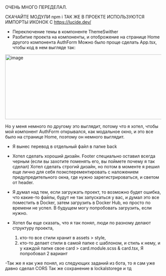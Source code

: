 ОЧЕНЬ МНОГО ПЕРЕДЕЛАЛ.

СКАЧАЙТЕ МОДУЛИ npm i
ТАК ЖЕ В ПРОЕКТЕ ИСПОЛЬЗУЮТСЯ ИМПОРТЫ ИКОНОК С https://lucide.dev/

- Переключение темы в компоненте ThemeSwither
- Разбитие проекта на компоненты, и отоброжение на странице Home другого компонента AuthForm
  Можно было проще сделать App.tsx, чтобы код в нем выгляде так:

<img width="541" height="209" alt="image" src="https://github.com/user-attachments/assets/d0004e9e-32dd-4334-b577-52a95f626fcc" />


  Но у меня немного по другому это выглядит, потому что я хотел, чтобы мой компонент AuthForm открывался,
  как модальное окно, и это все было на странице Home, поэтому он немного выглядит.

- Я вынес перевод в отдельный файл в папке back
- Хотел сделать хороший дизайн. Footer специально оставил всегда черным (если вы захотите поменять его, вы поймете
  почему я так сделал)
  Хотел сделать строгий дизайн, но потом в моменте я решил еще лично для себя поэксперементировать с наложением
  предупредительного окна, где нужно зарегистрироваться, и светом от header.
- Я думал над тем, если загружать проект, то возможно будет ошибка, что какие-то файлы, будут не так запускаться
  у вас, и думал это все поместить в Docker, затем загрузить в Docker Hub, но просто по времени не успел. В будущем могу
  попробовать загрузить, если нужно.


- Хотел бы еще сказать, что я так понял, люди по разному делают структуру проекта,
  1) кто-то все стили хранит в assets > style,
  2) кто-то делает стили в самой папке с шаблоном, и стиль к нему, и у каждой папке свое card > card.module.scss & card.tsx,
  Я попробовал 2 вариант

-Так же я как уже понял, из следующих заданий из бота, то я сам уже давно сделал CORS
 Так же сохранение в lockalstorege и тд
